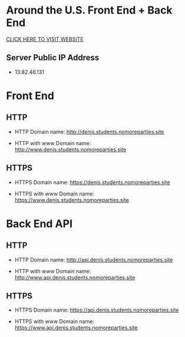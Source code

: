 # Around the U.S. Front End + Back End

[CLICK HERE TO VISIT WEBSITE](https://denis.students.nomoreparties.site)

## Server Public IP Address

- 13.82.46.131

# Front End

## HTTP

- HTTP Domain name: http://denis.students.nomoreparties.site

- HTTP with www Domain name: http://www.denis.students.nomoreparties.site

## HTTPS

- HTTPS Domain name: https://denis.students.nomoreparties.site

- HTTPS with www Domain name: https://www.denis.students.nomoreparties.site

# Back End API

## HTTP

- HTTP Domain name: http://api.denis.students.nomoreparties.site

- HTTP with www Domain name: http://www.api.denis.students.nomoreparties.site

## HTTPS

- HTTPS Domain name: https://api.denis.students.nomoreparties.site

- HTTPS with www Domain name: https://www.api.denis.students.nomoreparties.site
